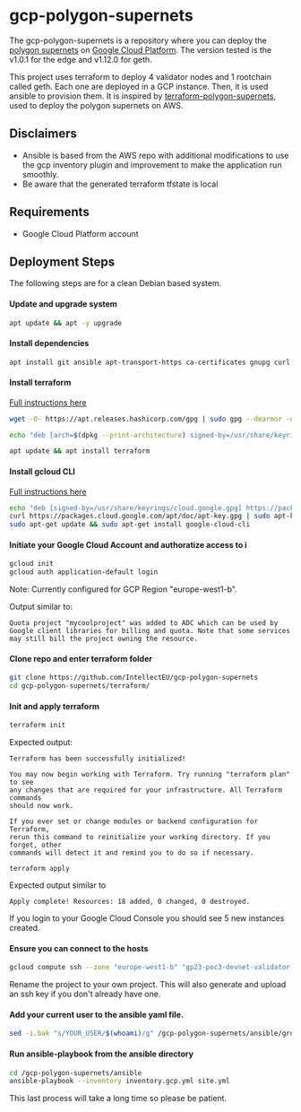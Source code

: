 # gcp-polygon-supernets
The gcp-polygon-supernets is a repository where you can deploy the [polygon supernets](https://wiki.polygon.technology/docs/supernets/) on [Google Cloud Platform](https://cloud.google.com). The version tested is the v1.0.1 for the edge and v1.12.0 for geth.

This project uses terraform to deploy 4 validator nodes and 1 rootchain called geth. Each one are deployed in a GCP instance.
Then, it is used ansible to provision them. It is inspired by [terraform-polygon-supernets](https://github.com/maticnetwork/terraform-polygon-supernets), used to deploy the polygon supernets on AWS.


## Disclaimers

- Ansible is based from the AWS repo with additional modifications to use the gcp inventory plugin and improvement to make the application run smoothly.
- Be aware that the generated terraform tfstate is local

## Requirements

- Google Cloud Platform account

## Deployment Steps
The following steps are for a clean Debian based system.

#### Update and upgrade system
```bash
apt update && apt -y upgrade
```

#### Install dependencies
```bash
apt install git ansible apt-transport-https ca-certificates gnupg curl sudo wget python3-google-auth
```

#### Install terraform
[Full instructions here](https://www.hashicorp.com/official-packaging-guide?product_intent=terraform)
```bash
wget -O- https://apt.releases.hashicorp.com/gpg | sudo gpg --dearmor -o /usr/share/keyrings/hashicorp-archive-keyring.gpg

echo "deb [arch=$(dpkg --print-architecture) signed-by=/usr/share/keyrings/hashicorp-archive-keyring.gpg] https://apt.releases.hashicorp.com $(lsb_release -cs) main" | sudo tee /etc/apt/sources.list.d/hashicorp.list

apt update && apt install terraform
```

#### Install gcloud CLI
[Full instructions here](https://cloud.google.com/sdk/docs/install#deb)
```bash
echo "deb [signed-by=/usr/share/keyrings/cloud.google.gpg] https://packages.cloud.google.com/apt cloud-sdk main" | sudo tee -a /etc/apt/sources.list.d/google-cloud-sdk.list
curl https://packages.cloud.google.com/apt/doc/apt-key.gpg | sudo apt-key --keyring /usr/share/keyrings/cloud.google.gpg add -
sudo apt-get update && sudo apt-get install google-cloud-cli
```

#### Initiate your Google Cloud Account and authoratize access to i
```bash
gcloud init
gcloud auth application-default login

```

Note: Currently configured for GCP Region "europe-west1-b".

Output similar to:

```
Quota project "mycoolproject" was added to ADC which can be used by Google client libraries for billing and quota. Note that some services may still bill the project owning the resource.
```

#### Clone repo and enter terraform folder

```bash
git clone https://github.com/IntellectEU/gcp-polygon-supernets
cd gcp-polygon-supernets/terraform/
```



#### Init and apply terraform
```bash
terraform init
```

Expected output:

```
Terraform has been successfully initialized!

You may now begin working with Terraform. Try running "terraform plan" to see
any changes that are required for your infrastructure. All Terraform commands
should now work.

If you ever set or change modules or backend configuration for Terraform,
rerun this command to reinitialize your working directory. If you forget, other
commands will detect it and remind you to do so if necessary.
```

```
terraform apply
```

Expected output similar to 
```
Apply complete! Resources: 18 added, 0 changed, 0 destroyed.

```
If you login to your Google Cloud Console you should see 5 new instances created.


#### Ensure you can connect to the hosts

```bash
gcloud compute ssh --zone "europe-west1-b" "gp23-poc3-devnet-validator-0" --tunnel-through-iap --project "mycoolproject"
```
Rename the project to your own project. This will also generate and upload an ssh key if you don't already have one.


#### Add your current user to the ansible yaml file.
```bash
sed -i.bak "s/YOUR_USER/$(whoami)/g" /gcp-polygon-supernets/ansible/group_vars/all.yml
```

#### Run ansible-playbook from the ansible directory
```bash
cd /gcp-polygon-supernets/ansible
ansible-playbook --inventory inventory.gcp.yml site.yml
```

This last process will take a long time so please be patient. 
